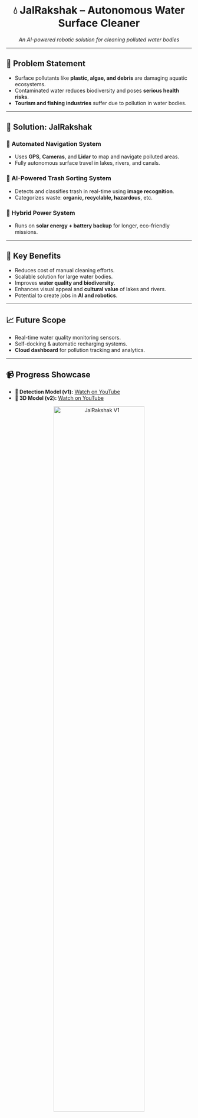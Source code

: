 <h1 align="center">💧 JalRakshak – Autonomous Water Surface Cleaner</h1>

<p align="center">
  <em>An AI-powered robotic solution for cleaning polluted water bodies</em>
</p>

---

<h2>🌊 Problem Statement</h2>
<ul>
  <li>Surface pollutants like <strong>plastic, algae, and debris</strong> are damaging aquatic ecosystems.</li>
  <li>Contaminated water reduces biodiversity and poses <strong>serious health risks</strong>.</li>
  <li><strong>Tourism and fishing industries</strong> suffer due to pollution in water bodies.</li>
</ul>

---

<h2>🤖 Solution: <strong>JalRakshak</strong></h2>

<h3>🔁 Automated Navigation System</h3>
<ul>
  <li>Uses <strong>GPS</strong>, <strong>Cameras</strong>, and <strong>Lidar</strong> to map and navigate polluted areas.</li>
  <li>Fully autonomous surface travel in lakes, rivers, and canals.</li>
</ul>

<h3>🧠 AI-Powered Trash Sorting System</h3>
<ul>
  <li>Detects and classifies trash in real-time using <strong>image recognition</strong>.</li>
  <li>Categorizes waste: <strong>organic, recyclable, hazardous</strong>, etc.</li>
</ul>

<h3>🔋 Hybrid Power System</h3>
<ul>
  <li>Runs on <strong>solar energy + battery backup</strong> for longer, eco-friendly missions.</li>
</ul>

---

<h2>🚀 Key Benefits</h2>
<ul>
  <li>Reduces cost of manual cleaning efforts.</li>
  <li>Scalable solution for large water bodies.</li>
  <li>Improves <strong>water quality and biodiversity</strong>.</li>
  <li>Enhances visual appeal and <strong>cultural value</strong> of lakes and rivers.</li>
  <li>Potential to create jobs in <strong>AI and robotics</strong>.</li>
</ul>

---

<h2>📈 Future Scope</h2>
<ul>
  <li>Real-time water quality monitoring sensors.</li>
  <li>Self-docking & automatic recharging systems.</li>
  <li><strong>Cloud dashboard</strong> for pollution tracking and analytics.</li>
</ul>

---

<h2>📹 Progress Showcase</h2>
<ul>
  <li><strong>🧠 Detection Model (v1):</strong> <a href="https://www.youtube.com/watch?v=a7DWoUA1grI">Watch on YouTube</a></li>
  <li><strong>🧩 3D Model (v2):</strong> <a href="https://www.youtube.com/watch?v=p7BfaWVgcpA">Watch on YouTube</a></li>
</ul>

<p align="center">
  <img src="images/v1.jpg" alt="JalRakshak V1" width="70%" />
</p>
